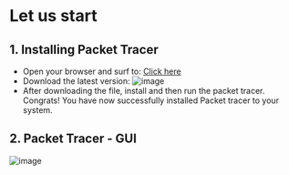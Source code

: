# Let us start

## 1. Installing Packet Tracer
  - Open your browser and surf to: [Click here](https://www.computernetworkingnotes.com/ccna-study-guide/download-packet-tracer-for-windows-and-linux.html)
  - Download the latest version: ![image](https://github.com/SirJosh-i/Simple-Internet-Simulation-using-Packet-Tracer/assets/69949528/f02d720e-2b28-4fda-9a30-ace28bc0d47b)
  - After downloading the file, install and then run the packet tracer.
Congrats! You have now successfully installed Packet tracer to your system. 

## 2. Packet Tracer - GUI
  ![image](https://github.com/SirJosh-i/Simple-Internet-Simulation-using-Packet-Tracer/assets/69949528/6211341c-f73d-416a-a9c5-23e96f0cced1)


